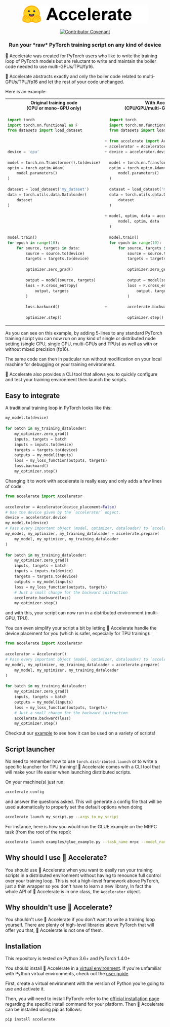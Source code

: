 <p align="center">
    <br>
    <img src="docs/source/imgs/accelerate_logo.png" width="400"/>
    <br>
<p>

<p align="center">
    <!-- Uncomment when CircleCI is setup
    <a href="https://circleci.com/gh/huggingface/accelerate">
        <img alt="Build" src="https://img.shields.io/circleci/build/github/huggingface/transformers/master">
    </a>
    -->
    <!-- Uncomment when repo is public
    <a href="https://github.com/huggingface/accelerate/blob/master/LICENSE">
        <img alt="License" src="https://img.shields.io/github/license/huggingface/accelerate.svg?color=blue">
    </a>
    -->
    <!-- Uncomment when doc is online
    <a href="https://huggingface.co/transformers/index.html">
        <img alt="Documentation" src="https://img.shields.io/website/http/huggingface.co/transformers/index.html.svg?down_color=red&down_message=offline&up_message=online">
    </a>
    -->
    <!-- Uncomment when repo is public
    <a href="https://github.com/huggingface/accelerate/releases">
        <img alt="GitHub release" src="https://img.shields.io/github/release/huggingface/accelerate.svg">
    </a>
    -->
    <a href="https://github.com/huggingface/accelerate/blob/master/CODE_OF_CONDUCT.md">
        <img alt="Contributor Covenant" src="https://img.shields.io/badge/Contributor%20Covenant-v2.0%20adopted-ff69b4.svg">
    </a>
</p>

<h3 align="center">
<p>Run your *raw* PyTorch training script on any kind of device
</h3>

🤗 Accelerate was created for PyTorch users who like to write the training loop of PyTorch models but are reluctant to write and maintain the boiler code needed to use multi-GPUs/TPU/fp16.

🤗 Accelerate abstracts exactly and only the boiler code related to multi-GPUs/TPU/fp16 and let the rest of your code unchanged.

Here is an example:

<table>
<tr>
<th> Original training code <br> (CPU or mono-GPU only)</th>
<th> With Accelerate <br> (CPU/GPU/multi-GPUs/TPUs/fp16) </th>
</tr>
<tr>
<td>

```python
import torch
import torch.nn.functional as F
from datasets import load_dataset



device = 'cpu'

model = torch.nn.Transformer().to(device)
optim = torch.optim.Adam(
    model.parameters()
)

dataset = load_dataset('my_dataset')
data = torch.utils.data.Dataloader(
    dataset
)





model.train()
for epoch in range(10):
    for source, targets in data:
        source = source.to(device)
        targets = targets.to(device)

        optimizer.zero_grad()

        output = model(source, targets)
        loss = F.cross_entropy(
            output, targets
        )

        loss.backward()

        optimizer.step()
```

</td>
<td>

```python
  import torch
  import torch.nn.functional as F
  from datasets import load_dataset

+ from accelerate import Accelerator
+ accelerator = Accelerator(device_placement=False)
+ device = accelerator.device

  model = torch.nn.Transformer().to(device)
  optim = torch.optim.Adam(
      model.parameters()
  )

  dataset = load_dataset('my_dataset')
  data = torch.utils.data.Dataloader(
      dataset
  )

+ model, optim, data = accelerator.prepare(
      model, optim, data
  )

  model.train()
  for epoch in range(10):
      for source, targets in data:
          source = source.to(device)
          targets = targets.to(device)

          optimizer.zero_grad()

          output = model(source, targets)
          loss = F.cross_entropy(
              output, targets
          )

+         accelerate.backward(loss)

          optimizer.step()
```

</td>
</tr>
</table>

As you can see on this example, by adding 5-lines to any standard PyTorch training script you can now run on any kind of single or distributed node setting (single CPU, single GPU, multi-GPUs and TPUs) as well as with or without mixed precision (fp16).

The same code can then in paticular run without modification on your local machine for debugging or your training environment.

🤗 Accelerate also provides a CLI tool that allows you to quickly configure and test your training environment then launch the scripts.

## Easy to integrate

A traditional training loop in PyTorch looks like this:

```python
my_model.to(device)

for batch in my_training_dataloader:
    my_optimizer.zero_grad()
    inputs, targets = batch
    inputs = inputs.to(device)
    targets = targets.to(device)
    outputs = my_model(inputs)
    loss = my_loss_function(outputs, targets)
    loss.backward()
    my_optimizer.step()
```

Changing it to work with accelerate is really easy and only adds a few lines of code:

```python
from accelerate import Accelerator

accelerator = Accelerator(device_placement=False)
# Use the device given by the `accelerator` object.
device = accelerator.device
my_model.to(device)
# Pass every important object (model, optimizer, dataloader) to `accelerator.prepare`
my_model, my_optimizer, my_training_dataloader = accelerate.prepare(
    my_model, my_optimizer, my_training_dataloader
)

for batch in my_training_dataloader:
    my_optimizer.zero_grad()
    inputs, targets = batch
    inputs = inputs.to(device)
    targets = targets.to(device)
    outputs = my_model(inputs)
    loss = my_loss_function(outputs, targets)
    # Just a small change for the backward instruction
    accelerate.backward(loss)
    my_optimizer.step()
```

and with this, your script can now run in a distributed environment (multi-GPU, TPU).

You can even simplify your script a bit by letting 🤗 Accelerate handle the device placement for you (which is safer, especially for TPU training):

```python
from accelerate import Accelerator

accelerator = Accelerator()
# Pass every important object (model, optimizer, dataloader) to `accelerator.prepare`
my_model, my_optimizer, my_training_dataloader = accelerate.prepare(
    my_model, my_optimizer, my_training_dataloader
)

for batch in my_training_dataloader:
    my_optimizer.zero_grad()
    inputs, targets = batch
    outputs = my_model(inputs)
    loss = my_loss_function(outputs, targets)
    # Just a small change for the backward instruction
    accelerate.backward(loss)
    my_optimizer.step()
```

Checkout our [example](/examples) to see how it can be used on a variety of scripts!

## Script launcher

No need to remember how to use `torch.distributed.launch` or to write a specific launcher for TPU training! 🤗 Accelerate comes with a CLI tool that will make your life easier when launching distributed scripts.

On your machine(s) just run:

```bash
accelerate config
```

and answer the questions asked. This will generate a config file that will be used automatically to properly set the default options when doing

```bash
accelerate launch my_script.py --args_to_my_script
``` 

For instance, here is how you would run the GLUE example on the MRPC task (from the root of the repo):

```bash
accelerate launch examples/glue_example.py --task_name mrpc --model_name_or_path bert-base-cased
```

## Why should I use 🤗 Accelerate?

You should use 🤗 Accelerate when you want to easily run your training scripts in a distributed environment without having to renounce full control over your training loop. This is not a high-level framework above PyTorch, just a thin wrapper so you don't have to learn a new library, In fact the whole API of 🤗 Accelerate is in one class, the `Accelerator` object.

## Why shouldn't use 🤗 Accelerate?

You shouldn't use 🤗 Accelerate if you don't want to write a training loop yourself. There are plenty of high-level libraries above PyTorch that will offer you that, 🤗 Accelerate is not one of them.

## Installation

This repository is tested on Python 3.6+ and PyTorch 1.4.0+

You should install 🤗 Accelerate in a [virtual environment](https://docs.python.org/3/library/venv.html). If you're unfamiliar with Python virtual environments, check out the [user guide](https://packaging.python.org/guides/installing-using-pip-and-virtual-environments/).

First, create a virtual environment with the version of Python you're going to use and activate it.

Then, you will need to install PyTorch: refer to the [official installation page](https://pytorch.org/get-started/locally/#start-locally) regarding the specific install command for your platform. Then 🤗 Accelerate can be installed using pip as follows:

```bash
pip install accelerate
```
